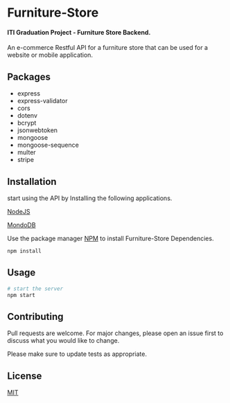 # Furniture-Store

#### ITI Graduation Project - Furniture Store Backend.

An e-commerce Restful API for a furniture store that can be used for a website or mobile application.

## Packages

*	express
*	express-validator
*	cors
*	dotenv
*	bcrypt
*	jsonwebtoken
*	mongoose
*	mongoose-sequence
*	multer
*	stripe

## Installation

start using the API by Installing the following applications.

[NodeJS ](https://nodejs.org/en/download/)

[MondoDB](https://www.mongodb.com/try/download/community)

Use the package manager [NPM](https://www.npmjs.com/) to install Furniture-Store Dependencies.

```bash
npm install
```

## Usage

```python
# start the server
npm start
```

## Contributing
Pull requests are welcome. For major changes, please open an issue first to discuss what you would like to change.

Please make sure to update tests as appropriate.

## License
[MIT](https://choosealicense.com/licenses/mit/)